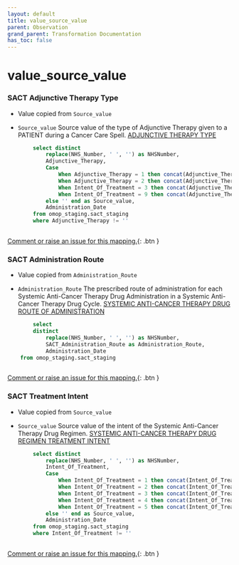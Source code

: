 ```yaml
---
layout: default
title: value_source_value
parent: Observation
grand_parent: Transformation Documentation
has_toc: false
---
```

# value_source_value
### SACT Adjunctive Therapy Type
* Value copied from `Source_value`

* `Source_value` Source value of the type of Adjunctive Therapy  given to a PATIENT  during a Cancer Care Spell. [ADJUNCTIVE THERAPY TYPE]()

```sql
		select distinct
  			replace(NHS_Number, ' ', '') as NHSNumber,
			Adjunctive_Therapy,
			Case 
				When Adjunctive_Therapy = 1 then concat(Adjunctive_Therapy, ' - Adjuvant Therapy')
				When Adjunctive_Therapy = 2 then concat(Adjunctive_Therapy, ' - Neoadjuvant Therapy')
				When Intent_Of_Treatment = 3 then concat(Adjunctive_Therapy, ' - Not Applicable (Primary Treatment)')
				When Intent_Of_Treatment = 9 then concat(Adjunctive_Therapy, ' - Not Known (Not Recorded)')
			else '' end as Source_value,
		  	Administration_Date
		from omop_staging.sact_staging
  		where Adjunctive_Therapy != ''
	
```


[Comment or raise an issue for this mapping.](https://github.com/answerdigital/oxford-omop-data-mapper/issues/new?title=OMOP%20Observation%20table%20value_source_value%20field%20SACT%20Adjunctive%20Therapy%20Type%20mapping){: .btn }
### SACT Administration Route
* Value copied from `Administration_Route`

* `Administration_Route` The prescribed route of administration for each Systemic Anti-Cancer Therapy Drug Administration in a Systemic Anti-Cancer Therapy Drug Cycle. [SYSTEMIC ANTI-CANCER THERAPY DRUG ROUTE OF ADMINISTRATION]()

```sql
		select
		distinct
  			replace(NHS_Number, ' ', '') as NHSNumber,
      		SACT_Administration_Route as Administration_Route,
		  	Administration_Date
	from omop_staging.sact_staging
	
```


[Comment or raise an issue for this mapping.](https://github.com/answerdigital/oxford-omop-data-mapper/issues/new?title=OMOP%20Observation%20table%20value_source_value%20field%20SACT%20Administration%20Route%20mapping){: .btn }
### SACT Treatment Intent
* Value copied from `Source_value`

* `Source_value` Source value of the intent of the Systemic Anti-Cancer Therapy Drug Regimen. [SYSTEMIC ANTI-CANCER THERAPY DRUG REGIMEN TREATMENT INTENT]()

```sql
		select distinct
  			replace(NHS_Number, ' ', '') as NHSNumber,
			Intent_Of_Treatment,
			Case 
				When Intent_Of_Treatment = 1 then concat(Intent_Of_Treatment, ' - Curative(aiming to permanently eradicate disease)')
				When Intent_Of_Treatment = 2 then concat(Intent_Of_Treatment, ' - Palliative(aiming to extend life expectancy)')
				When Intent_Of_Treatment = 3 then concat(Intent_Of_Treatment, ' - Palliative(aiming to relieve and/or control malignancy related symptoms)')
				When Intent_Of_Treatment = 4 then concat(Intent_Of_Treatment, ' - Palliative(aiming to achieve remission)')
				When Intent_Of_Treatment = 5 then concat(Intent_Of_Treatment, ' - Palliative(aiming to permanently eradicate disease)')
			else '' end as Source_value,
		  	Administration_Date
		from omop_staging.sact_staging
        where Intent_Of_Treatment != ''
	
```


[Comment or raise an issue for this mapping.](https://github.com/answerdigital/oxford-omop-data-mapper/issues/new?title=OMOP%20Observation%20table%20value_source_value%20field%20SACT%20Treatment%20Intent%20mapping){: .btn }
